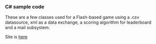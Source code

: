 ### C# sample code ###

These are a few classes used for a Flash-based game using a .csv datasource, xml as a data exchange, a scoring algorithm for leaderboard and a mail subsystem. 

Site is <a href='http://www.isharesff.com/'>here</a>

